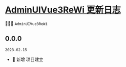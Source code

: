 # <a href="" target="_blank">AdminUIVue3ReWi 更新日志</a>

🎉🎉🔥 `AdminUIVue3ReWi` 

## 0.0.0

`2023.02.15`

- 🎉 新增 项目建立
